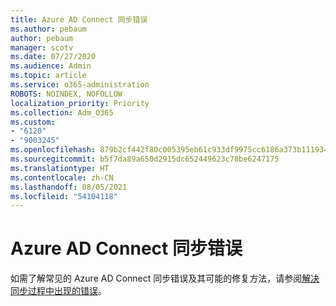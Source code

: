 ```yaml
---
title: Azure AD Connect 同步错误
ms.author: pebaum
author: pebaum
manager: scotv
ms.date: 07/27/2020
ms.audience: Admin
ms.topic: article
ms.service: o365-administration
ROBOTS: NOINDEX, NOFOLLOW
localization_priority: Priority
ms.collection: Adm_O365
ms.custom:
- "6120"
- "9003245"
ms.openlocfilehash: 879b2cf442f80c005395eb61c933df9975cc6186a373b1119348b9b1d4e7a9c5
ms.sourcegitcommit: b5f7da89a650d2915dc652449623c78be6247175
ms.translationtype: HT
ms.contentlocale: zh-CN
ms.lasthandoff: 08/05/2021
ms.locfileid: "54104118"
---
```

# <a name="azure-ad-connect-sync-errors"></a>Azure AD Connect 同步错误

如需了解常见的 Azure AD Connect 同步错误及其可能的修复方法，请参阅[解决同步过程中出现的错误](https://docs.microsoft.com/azure/active-directory/hybrid/tshoot-connect-sync-errors)。